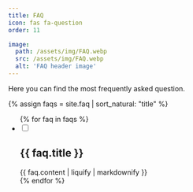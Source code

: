 ```yaml
---
title: FAQ
icon: fas fa-question
order: 11

image:
  path: /assets/img/FAQ.webp
  src: /assets/img/FAQ.webp
  alt: 'FAQ header image'
---
```


Here you can find the most frequently asked question.

{% assign faqs = site.faq | sort_natural: "title" %}

<ul class="jekyllcodex_accordion">
{% for faq in faqs %}
  <li>
    <input id="faq{{ forloop.index }}" type="checkbox" />
    <label for="faq{{ forloop.index }}"><h2>{{ faq.title }}</h2></label>
    <div class="faq_content">{{ faq.content | liquify | markdownify }}</div>
  </li>
{% endfor %}
</ul>
<script>
jQuery(function() {
  setTimeout(function(){
    let faq = jQuery(location).attr('hash').slice(1);
    if ('' != faq) {
      jQuery('#' + faq).parent().click();
    }
  },500);
})
</script>
